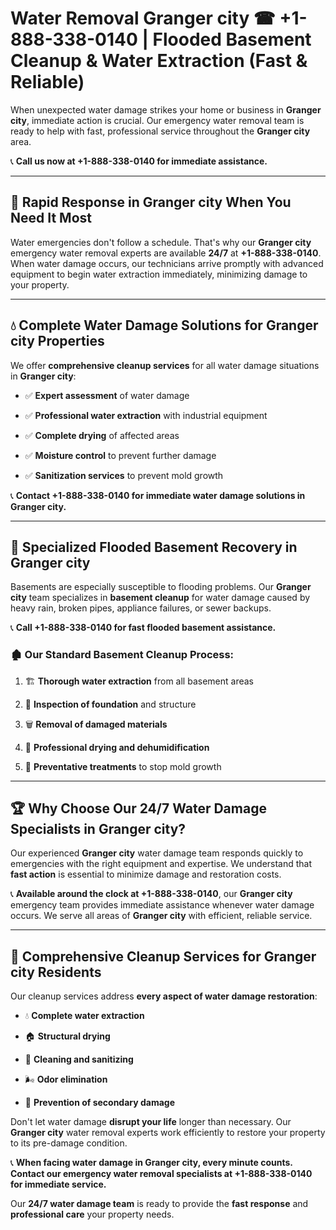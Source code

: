 # Water Removal Granger city ☎ +1-888-338-0140 | Flooded Basement Cleanup & Water Extraction (Fast & Reliable)

When unexpected water damage strikes your home or business in **Granger city**, immediate action is crucial. Our emergency water removal team is ready to help with fast, professional service throughout the **Granger city** area. 

📞 **Call us now at +1-888-338-0140 for immediate assistance.**
---
## 🚀 Rapid Response in Granger city When You Need It Most
Water emergencies don't follow a schedule. That's why our **Granger city** emergency water removal experts are available **24/7** at **+1-888-338-0140**. When water damage occurs, our technicians arrive promptly with advanced equipment to begin water extraction immediately, minimizing damage to your property.
---
## 💧 Complete Water Damage Solutions for Granger city Properties
We offer **comprehensive cleanup services** for all water damage situations in **Granger city**:
- ✅ **Expert assessment** of water damage  
- ✅ **Professional water extraction** with industrial equipment  
- ✅ **Complete drying** of affected areas  
- ✅ **Moisture control** to prevent further damage  
- ✅ **Sanitization services** to prevent mold growth  
📞 **Contact +1-888-338-0140 for immediate water damage solutions in Granger city.**
---
## 🌊 Specialized Flooded Basement Recovery in Granger city
Basements are especially susceptible to flooding problems. Our **Granger city** team specializes in **basement cleanup** for water damage caused by heavy rain, broken pipes, appliance failures, or sewer backups. 
📞 **Call +1-888-338-0140 for fast flooded basement assistance.**
### 🏚️ Our Standard Basement Cleanup Process:
1. 🏗️ **Thorough water extraction** from all basement areas  
2. 🔎 **Inspection of foundation** and structure  
3. 🗑️ **Removal of damaged materials**  
4. 💨 **Professional drying and dehumidification**  
5. 🚫 **Preventative treatments** to stop mold growth  
---
## 🏆 Why Choose Our 24/7 Water Damage Specialists in Granger city?
Our experienced **Granger city** water damage team responds quickly to emergencies with the right equipment and expertise. We understand that **fast action** is essential to minimize damage and restoration costs.
📞 **Available around the clock at +1-888-338-0140**, our **Granger city** emergency team provides immediate assistance whenever water damage occurs. We serve all areas of **Granger city** with efficient, reliable service.
---
## 🧹 Comprehensive Cleanup Services for Granger city Residents
Our cleanup services address **every aspect of water damage restoration**:
- 💧 **Complete water extraction**  
- 🏠 **Structural drying**  
- 🧼 **Cleaning and sanitizing**  
- 🌬️ **Odor elimination**  
- 🚫 **Prevention of secondary damage**  
Don't let water damage **disrupt your life** longer than necessary. Our **Granger city** water removal experts work efficiently to restore your property to its pre-damage condition.
📞 **When facing water damage in Granger city, every minute counts. Contact our emergency water removal specialists at +1-888-338-0140 for immediate service.**
Our **24/7 water damage team** is ready to provide the **fast response** and **professional care** your property needs.
